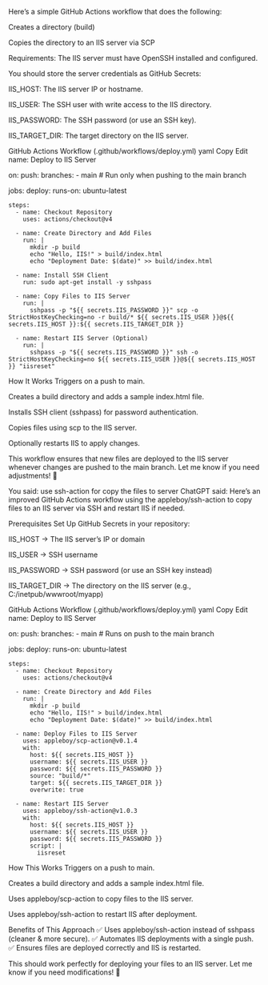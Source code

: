 Here’s a simple GitHub Actions workflow that does the following:

Creates a directory (build)

Copies the directory to an IIS server via SCP

Requirements:
The IIS server must have OpenSSH installed and configured.

You should store the server credentials as GitHub Secrets:

IIS_HOST: The IIS server IP or hostname.

IIS_USER: The SSH user with write access to the IIS directory.

IIS_PASSWORD: The SSH password (or use an SSH key).

IIS_TARGET_DIR: The target directory on the IIS server.

GitHub Actions Workflow (.github/workflows/deploy.yml)
yaml
Copy
Edit
name: Deploy to IIS Server

on:
  push:
    branches:
      - main  # Run only when pushing to the main branch

jobs:
  deploy:
    runs-on: ubuntu-latest

    steps:
      - name: Checkout Repository
        uses: actions/checkout@v4

      - name: Create Directory and Add Files
        run: |
          mkdir -p build
          echo "Hello, IIS!" > build/index.html
          echo "Deployment Date: $(date)" >> build/index.html

      - name: Install SSH Client
        run: sudo apt-get install -y sshpass

      - name: Copy Files to IIS Server
        run: |
          sshpass -p "${{ secrets.IIS_PASSWORD }}" scp -o StrictHostKeyChecking=no -r build/* ${{ secrets.IIS_USER }}@${{ secrets.IIS_HOST }}:${{ secrets.IIS_TARGET_DIR }}

      - name: Restart IIS Server (Optional)
        run: |
          sshpass -p "${{ secrets.IIS_PASSWORD }}" ssh -o StrictHostKeyChecking=no ${{ secrets.IIS_USER }}@${{ secrets.IIS_HOST }} "iisreset"
How It Works
Triggers on a push to main.

Creates a build directory and adds a sample index.html file.

Installs SSH client (sshpass) for password authentication.

Copies files using scp to the IIS server.

Optionally restarts IIS to apply changes.

This workflow ensures that new files are deployed to the IIS server whenever changes are pushed to the main branch. Let me know if you need adjustments! 🚀








You said:
use ssh-action for copy the files to server
ChatGPT said:
Here’s an improved GitHub Actions workflow using the appleboy/ssh-action to copy files to an IIS server via SSH and restart IIS if needed.

Prerequisites
Set Up GitHub Secrets in your repository:

IIS_HOST → The IIS server’s IP or domain

IIS_USER → SSH username

IIS_PASSWORD → SSH password (or use an SSH key instead)

IIS_TARGET_DIR → The directory on the IIS server (e.g., C:/inetpub/wwwroot/myapp)

GitHub Actions Workflow (.github/workflows/deploy.yml)
yaml
Copy
Edit
name: Deploy to IIS Server

on:
  push:
    branches:
      - main  # Runs on push to the main branch

jobs:
  deploy:
    runs-on: ubuntu-latest

    steps:
      - name: Checkout Repository
        uses: actions/checkout@v4

      - name: Create Directory and Add Files
        run: |
          mkdir -p build
          echo "Hello, IIS!" > build/index.html
          echo "Deployment Date: $(date)" >> build/index.html

      - name: Deploy Files to IIS Server
        uses: appleboy/scp-action@v0.1.4
        with:
          host: ${{ secrets.IIS_HOST }}
          username: ${{ secrets.IIS_USER }}
          password: ${{ secrets.IIS_PASSWORD }}
          source: "build/*"
          target: ${{ secrets.IIS_TARGET_DIR }}
          overwrite: true

      - name: Restart IIS Server
        uses: appleboy/ssh-action@v1.0.3
        with:
          host: ${{ secrets.IIS_HOST }}
          username: ${{ secrets.IIS_USER }}
          password: ${{ secrets.IIS_PASSWORD }}
          script: |
            iisreset
How This Works
Triggers on a push to main.

Creates a build directory and adds a sample index.html file.

Uses appleboy/scp-action to copy files to the IIS server.

Uses appleboy/ssh-action to restart IIS after deployment.

Benefits of This Approach
✅ Uses appleboy/ssh-action instead of sshpass (cleaner & more secure).
✅ Automates IIS deployments with a single push.
✅ Ensures files are deployed correctly and IIS is restarted.

This should work perfectly for deploying your files to an IIS server. Let me know if you need modifications! 🚀







